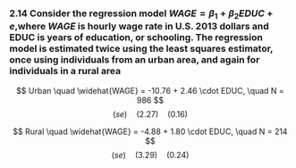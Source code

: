 ### 2.14 Consider the regression model $WAGE =β_1 +β_2EDUC +e$,where $WAGE$ is hourly wage rate in U.S.  2013 dollars and EDUC is years of education, or schooling. The regression model is estimated twice using the least squares estimator, once using individuals from an urban area, and again for individuals in a rural area


$$ Urban \quad \widehat{WAGE} = -10.76 + 2.46 \cdot EDUC, \quad N = 986 $$
$$ (se)\quad (2.27) \quad (0.16) $$


$$ Rural \quad \widehat{WAGE} = -4.88 + 1.80 \cdot EDUC, \quad N = 214 $$
$$(se) \quad (3.29) \quad (0.24) $$

